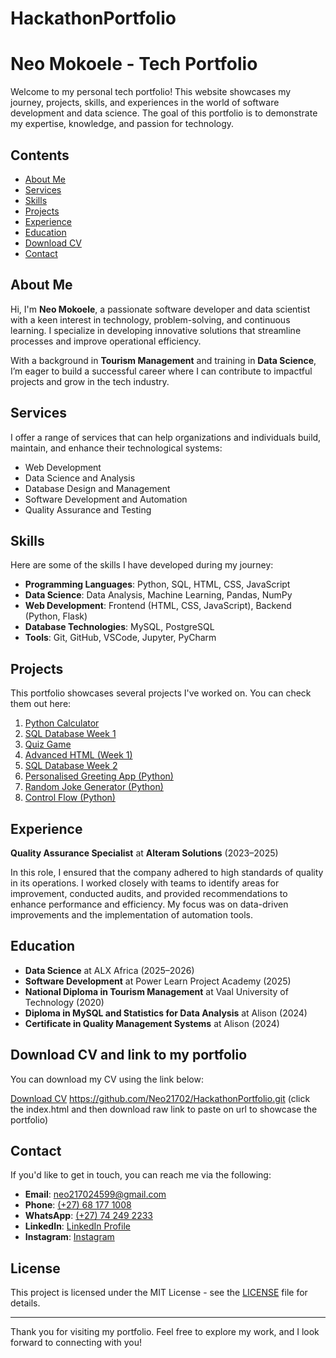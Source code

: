# HackathonPortfolio
# Neo Mokoele - Tech Portfolio

Welcome to my personal tech portfolio! This website showcases my journey, projects, skills, and experiences in the world of software development and data science. The goal of this portfolio is to demonstrate my expertise, knowledge, and passion for technology.

## Contents

- [About Me](#about-me)
- [Services](#services)
- [Skills](#skills)
- [Projects](#projects)
- [Experience](#experience)
- [Education](#education)
- [Download CV](#download-cv)
- [Contact](#contact)

## About Me

Hi, I'm **Neo Mokoele**, a passionate software developer and data scientist with a keen interest in technology, problem-solving, and continuous learning. I specialize in developing innovative solutions that streamline processes and improve operational efficiency. 

With a background in **Tourism Management** and training in **Data Science**, I’m eager to build a successful career where I can contribute to impactful projects and grow in the tech industry.

## Services

I offer a range of services that can help organizations and individuals build, maintain, and enhance their technological systems:

- Web Development
- Data Science and Analysis
- Database Design and Management
- Software Development and Automation
- Quality Assurance and Testing

## Skills

Here are some of the skills I have developed during my journey:

- **Programming Languages**: Python, SQL, HTML, CSS, JavaScript
- **Data Science**: Data Analysis, Machine Learning, Pandas, NumPy
- **Web Development**: Frontend (HTML, CSS, JavaScript), Backend (Python, Flask)
- **Database Technologies**: MySQL, PostgreSQL
- **Tools**: Git, GitHub, VSCode, Jupyter, PyCharm

## Projects

This portfolio showcases several projects I've worked on. You can check them out here:

1. [Python Calculator](https://github.com/Neo21702/My-calculator.git)
2. [SQL Database Week 1](https://github.com/PLP-Database-Design/wk-1-Neo21702.git)
3. [Quiz Game](https://github.com/Neo21702/-Simple-Quiz-Game-.git)
4. [Advanced HTML (Week 1)](https://github.com/PLP-WebTechnologies/feb-2025-advanced-html-Neo21702.git)
5. [SQL Database Week 2](https://github.com/PLP-Database-Design/wk-2a-Neo21702.git)
6. [Personalised Greeting App (Python)](https://github.com/Neo21702/personalised-greeting-app.git)
7. [Random Joke Generator (Python)](https://github.com/Neo21702/Random-Joke-Generator.git)
8. [Control Flow (Python)](https://github.com/Neo21702/contol_flow.py.git)

## Experience

**Quality Assurance Specialist** at **Alteram Solutions** (2023–2025)

In this role, I ensured that the company adhered to high standards of quality in its operations. I worked closely with teams to identify areas for improvement, conducted audits, and provided recommendations to enhance performance and efficiency. My focus was on data-driven improvements and the implementation of automation tools.

## Education

- **Data Science** at ALX Africa (2025–2026)
- **Software Development** at Power Learn Project Academy (2025)
- **National Diploma in Tourism Management** at Vaal University of Technology (2020)
- **Diploma in MySQL and Statistics for Data Analysis** at Alison (2024)
- **Certificate in Quality Management Systems** at Alison (2024)

## Download CV and link to my portfolio

You can download my CV using the link below:

[Download CV](https://drive.google.com/file/d/1RkksHZthHzWhoCaCxd1NgEntW7HzKyIw/view?usp=drive_link)
https://github.com/Neo21702/HackathonPortfolio.git (click the index.html and then download raw link to paste on url to showcase the portfolio)

## Contact

If you'd like to get in touch, you can reach me via the following:

- **Email**: [neo217024599@gmail.com](mailto:neo217024599@gmail.com)
- **Phone**: [(+27) 68 177 1008](tel:+27681771008)
- **WhatsApp**: [(+27) 74 249 2233](https://wa.me/27742492233)
- **LinkedIn**: [LinkedIn Profile](https://www.linkedin.com/in/yourlinkedin)
- **Instagram**: [Instagram](https://www.instagram.com/yourinstagram)

## License

This project is licensed under the MIT License - see the [LICENSE](LICENSE) file for details.

---

Thank you for visiting my portfolio. Feel free to explore my work, and I look forward to connecting with you!
